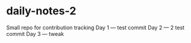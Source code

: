 # daily-notes-2
Small repo for contribution tracking
Day 1 — test commit
Day 2 — 2 test commit
Day 3 — tweak

